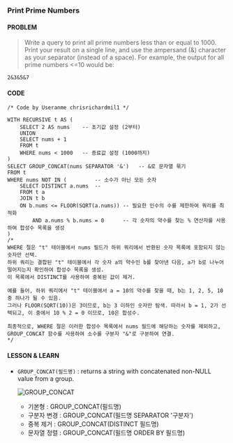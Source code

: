 ### Print Prime Numbers

#### PROBLEM
> Write a query to print all prime numbers less than or equal to 1000. 
> Print your result on a single line, and use the ampersand (&) character as your separator (instead of a space).
> For example, the output for all prime numbers <=10 would be:
```
2&3&5&7
```
#### CODE
```MySQL
/* Code by Useranme chrisrichardmil1 */

WITH RECURSIVE t AS (   
    SELECT 2 AS nums    -- 초기값 설정 (2부터)
    UNION
    SELECT nums + 1
    FROM t
    WHERE nums < 1000   -- 종료값 설정 (1000까지)
)
SELECT GROUP_CONCAT(nums SEPARATOR '&')   -- &로 문자열 묶기
FROM t
WHERE nums NOT IN (         -- 소수가 아닌 모든 숫자
    SELECT DISTINCT a.nums  --
    FROM t a
    JOIN t b
    ON b.nums <= FLOOR(SQRT(a.nums)) -- 필요한 인수의 수를 제한하여 쿼리를 최적화
        AND a.nums % b.nums = 0      -- 각 숫자의 약수를 찾는 % 연산자를 사용하여 합성수 목록을 생성
)
/*
WHERE 절은 "t" 테이블에서 nums 필드가 하위 쿼리에서 반환된 숫자 목록에 포함되지 않는 숫자만 선택.
하위 쿼리는 결합된 "t" 테이블에서 각 숫자 a의 약수인 b를 찾아낸 다음, a가 b로 나누어 떨어지는지 확인하여 합성수 목록을 생성. 
이 목록에서 DISTINCT를 사용하여 중복된 값이 제거.

예를 들어, 하위 쿼리에서 "t" 테이블에서 a = 10의 약수를 찾을 때, b는 1, 2, 5, 10 중 하나가 될 수 있음. 
그러나 FLOOR(SQRT(10))은 3이므로, b는 3 이하인 숫자만 탐색. 따라서 b = 1, 2가 선택되고, 이 중에서 10 % 2 = 0 이므로, 10은 합성수.

최종적으로, WHERE 절은 이러한 합성수 목록에서 nums 필드에 해당하는 숫자를 제외하고, 
GROUP_CONCAT 함수를 사용하여 소수를 구분자 "&"로 구분하여 연결.
*/
```

#### LESSON & LEARN

* `GROUP_CONCAT(필드명)`
  :  returns a string with concatenated non-NULL value from a group.   
  
  ![GROUP_CONCAT](https://www.mysqltutorial.org/wp-content/uploads/2013/05/MSQL-group_concat.png)
  
  * 기본형 : GROUP_CONCAT(필드명)
  * 구분자 변경 : GROUP_CONCAT(필드명 SEPARATOR '구분자')
  * 중복 제거 : GROUP_CONCAT(DISTINCT 필드명)
  * 문자열 정렬 : GROUP_CONCAT(필드명 ORDER BY 필드명)
